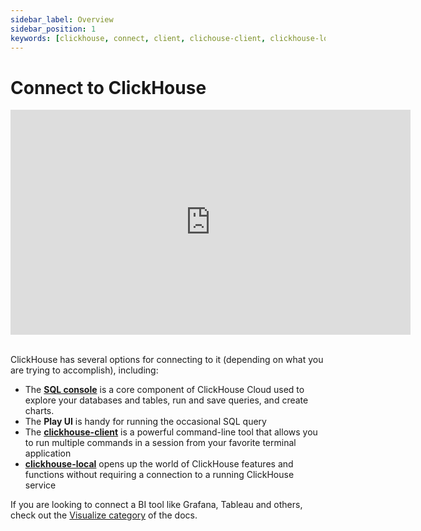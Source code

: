 ```yaml
---
sidebar_label: Overview
sidebar_position: 1
keywords: [clickhouse, connect, client, clichouse-client, clickhouse-local, bi, visualization, tool]
---
```


# Connect to ClickHouse

<div class='vimeo-container'>
<iframe
   src="https://player.vimeo.com/video/752727825?h=54e24416c6"
   width="640"
   height="360"
   frameborder="0"
   allow="autoplay; fullscreen; picture-in-picture"
   allowfullscreen>
</iframe>
</div>

<br/>

ClickHouse has several options for connecting to it (depending on what you are trying to accomplish), including:

- The [**SQL console**](/docs/en/get-started/sql-console/opening) is a core component of ClickHouse Cloud used to explore your databases and tables, run and save queries, and create charts.
- The **Play UI** is handy for running the occasional SQL query
- The [**clickhouse-client**](/docs/en/integrations/sql-clients/clickhouse-client-local.md) is a powerful command-line tool that allows you to run multiple commands in a session from your favorite terminal application
- [**clickhouse-local**](/docs/en/integrations/sql-clients/clickhouse-client-local.md) opens up the world of ClickHouse features and functions without requiring a connection to a running ClickHouse service

If you are looking to connect a BI tool like Grafana, Tableau and others, check out the [Visualize category](./data-visualization/) of the docs.
